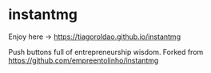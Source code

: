 instantmg
=========

Enjoy here -> https://tiagoroldao.github.io/instantmg

Push buttons full of entrepreneurship wisdom. Forked from https://github.com/empreentolinho/instantmg
